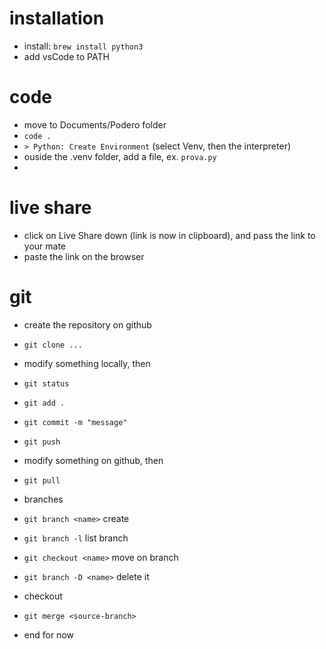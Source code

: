 # installation 
- install: `brew install python3`
- add vsCode to PATH


# code
- move to Documents/Podero folder
- `code .`
- `> Python: Create Environment` (select Venv, then the interpreter)
- ouside the .venv folder, add a file, ex. `prova.py`
-

# live share
- click on Live Share down (link is now in clipboard), and pass the link to your mate
- paste the link on the browser

# git
- create the repository on github
- `git clone ...`

- modify something locally, then
- `git status`
- `git add .`
- `git commit -m "message"`
- `git push`

- modify something on github, then
- `git pull`

- branches
- `git branch <name>`       create
- `git branch -l`           list branch
- `git checkout <name>`     move on branch
- `git branch -D <name>`    delete it

- checkout <destination-branch>
- `git merge <source-branch>`

- end for now

